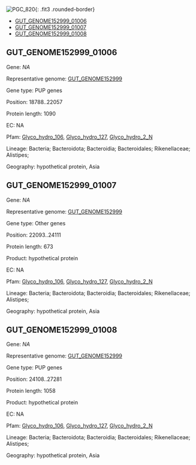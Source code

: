 ![PGC_820](../static/images/Clusters_figure/PGC_820.jpg){: .fit3 .rounded-border}

<ul id="myTab" class="nav nav-tabs">
  <li class="active">
        <a href="#tab1" data-toggle="tab">GUT_GENOME152999_01006</a>
  </li>
<li><a href="#tab2" data-toggle="tab">GUT_GENOME152999_01007</a></li>
<li><a href="#tab3" data-toggle="tab">GUT_GENOME152999_01008</a></li>
</ul>

<div id="myTabContent" class="tab-content">
  <div class="tab-pane fade in active" id="tab1">

<h2 id="GUT_GENOME152999_01006">GUT_GENOME152999_01006</h2>
<p>Gene: <em>NA</em>
<p>Representative genome: <a href="https://www.ebi.ac.uk/metagenomics/genomes/MGYG-HGUT-02592">GUT_GENOME152999</a></p>
<p>Gene type: PUP genes</p>
<p>Position: 18788..22057</p>
<p>Protein length: 1090</p>
<p>EC: NA</p>
<p>Pfam: <a href="http://pfam.xfam.org/family/Glyco_hydro_106">Glyco_hydro_106</a>, <a href="http://pfam.xfam.org/family/Glyco_hydro_127">Glyco_hydro_127</a>, <a href="http://pfam.xfam.org/family/Glyco_hydro_2_N">Glyco_hydro_2_N</a></p>
<p>Lineage: Bacteria; Bacteroidota; Bacteroidia; Bacteroidales; Rikenellaceae; Alistipes; </p>
<p>Geography: hypothetical protein, Asia</p>
  </div>

  <div class="tab-pane fade" id="tab2">

<h2 id="GUT_GENOME152999_01007">GUT_GENOME152999_01007</h2>
<p>Gene: <em>NA</em></p>
<p>Representative genome: <a href="https://www.ebi.ac.uk/metagenomics/genomes/MGYG-HGUT-02592">GUT_GENOME152999</a></p>
<p>Gene type: Other genes</p>
<p>Position: 22093..24111</p>
<p>Protein length: 673</p>
<p>Product: hypothetical protein</p>
<p>EC: NA</p>
<p>Pfam: <a href="http://pfam.xfam.org/family/Glyco_hydro_106">Glyco_hydro_106</a>, <a href="http://pfam.xfam.org/family/Glyco_hydro_127">Glyco_hydro_127</a>, <a href="http://pfam.xfam.org/family/Glyco_hydro_2_N">Glyco_hydro_2_N</a></p>
<p>Lineage: Bacteria; Bacteroidota; Bacteroidia; Bacteroidales; Rikenellaceae; Alistipes; </p>
<p>Geography: hypothetical protein, Asia</p>

  </div>
  <div class="tab-pane fade" id="tab3">

<h2 id="GUT_GENOME152999_01008">GUT_GENOME152999_01008</h2>
<p>Gene: <em>NA</em></p>
<p>Representative genome: <a href="https://www.ebi.ac.uk/metagenomics/genomes/MGYG-HGUT-02592">GUT_GENOME152999</a></p>
<p>Gene type: PUP genes</p>
<p>Position: 24108..27281</p>
<p>Protein length: 1058</p>
<p>Product: hypothetical protein</p>
<p>EC: NA</p>
<p>Pfam: <a href="http://pfam.xfam.org/family/Glyco_hydro_106">Glyco_hydro_106</a>, <a href="http://pfam.xfam.org/family/Glyco_hydro_127">Glyco_hydro_127</a>, <a href="http://pfam.xfam.org/family/Glyco_hydro_2_N">Glyco_hydro_2_N</a></p>
<p>Lineage: Bacteria; Bacteroidota; Bacteroidia; Bacteroidales; Rikenellaceae; Alistipes; </p>
<p>Geography: hypothetical protein, Asia</p>

  </div>
</div>
